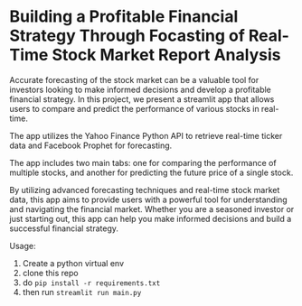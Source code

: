 # Building a Profitable Financial Strategy Through Focasting of Real-Time Stock Market Report Analysis
Accurate forecasting of the stock market can be a valuable tool for investors looking to make informed decisions 
and develop a profitable financial strategy. In this project, we present a streamlit app that allows users to 
compare and predict the performance of various stocks in real-time. 

The app utilizes the Yahoo Finance Python API to retrieve real-time ticker data and Facebook Prophet for forecasting. 

The app includes two main tabs: one for comparing the performance of multiple stocks, 
and another for predicting the future price of a single stock. 

By utilizing advanced forecasting techniques and real-time stock market data, this app aims to provide users 
with a powerful tool for understanding and navigating the financial market. Whether you are a seasoned investor 
or just starting out, this app can help you make informed decisions and build a successful financial strategy.


Usage:
1. Create a python virtual env
2. clone this repo
3. do `pip install -r requirements.txt`
4. then run `streamlit run main.py`
